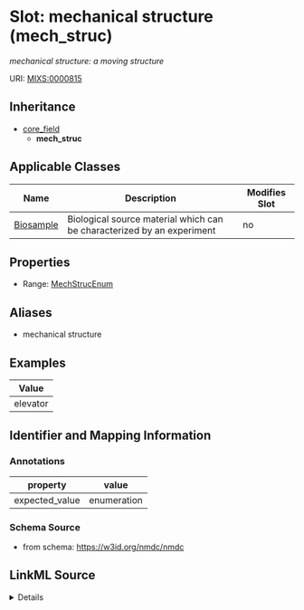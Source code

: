 # Slot: mechanical structure (mech_struc)


_mechanical structure: a moving structure_



URI: [MIXS:0000815](https://w3id.org/mixs/0000815)




## Inheritance

* [core_field](core_field.md)
    * **mech_struc**





## Applicable Classes

| Name | Description | Modifies Slot |
| --- | --- | --- |
[Biosample](Biosample.md) | Biological source material which can be characterized by an experiment |  no  |







## Properties

* Range: [MechStrucEnum](MechStrucEnum.md)



## Aliases


* mechanical structure




## Examples

| Value |
| --- |
| elevator |

## Identifier and Mapping Information





### Annotations

| property | value |
| --- | --- |
| expected_value | enumeration || occurrence | 1 |



### Schema Source


* from schema: https://w3id.org/nmdc/nmdc




## LinkML Source

<details>
```yaml
name: mech_struc
annotations:
  expected_value:
    tag: expected_value
    value: enumeration
  occurrence:
    tag: occurrence
    value: '1'
description: 'mechanical structure: a moving structure'
title: mechanical structure
examples:
- value: elevator
from_schema: https://w3id.org/nmdc/nmdc
aliases:
- mechanical structure
rank: 1000
is_a: core field
slot_uri: MIXS:0000815
multivalued: false
alias: mech_struc
domain_of:
- Biosample
range: mech_struc_enum

```
</details>